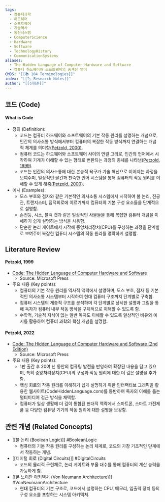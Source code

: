 ```yaml
---
tags:
  - 컴퓨터과학
  - 하드웨어
  - 소프트웨어
  - 기술역사
  - 통신시스템
  - ComputerScience
  - Hardware
  - Software
  - TechnologyHistory
  - CommunicationSystems
aliases:
  - The Hidden Language of Computer Hardware and Software
  - 컴퓨터 하드웨어와 소프트웨어의 숨겨진 언어
CMDS: "[[📚 104 Terminologies]]"
index: "[[🏷 Research Notes]]"
author: "[[신희준]]"
---
```

## 코드 (Code)
#### What is Code
- 정의 (Definition):
	- 코드는 컴퓨터 하드웨어와 소프트웨어의 기본 작동 원리를 설명하는 개념으로, 인간의 의사소통 방식에서부터 컴퓨터의 복잡한 작동 방식까지 연결하는 개념적 체계를 의미함[(Petzold, 2000)](https://www.microsoftpressstore.com/store/code-the-hidden-language-of-computer-hardware-and-software-9780137909100).
	- 컴퓨터 코드는 하드웨어와 소프트웨어 사이의 연결 고리로, 인간의 언어에서 시작하여 기계가 이해할 수 있는 형태로 변환되는 과정의 총체를 나타냄[(Petzold, 1999)](http://www.charlespetzold.com/code/).
	- 코드는 인간의 의사소통에 대한 본능적 욕구가 기술 혁신으로 이어지는 과정을 보여주며, 일상적인 물건과 친숙한 언어 시스템을 통해 컴퓨터의 작동 원리를 이해할 수 있게 해줌[(Petzold, 2000)](https://archive.org/details/CharlesPetzoldCodeTheHiddenLanguageOfComputerHardwareAndSoftwareMicrosoftPress2000).
- 예시 (Examples):
	- 모스 부호와 점자와 같은 기본적인 의사소통 시스템에서 시작하여 불 논리, 진공관, 트랜지스터, 집적회로에 이르기까지 컴퓨터의 기본 구성 요소들을 단계적으로 설명함.
	- 손전등, 시소, 블랙 캣과 같은 일상적인 사물들을 통해 복잡한 컴퓨터 개념을 이해하기 쉽게 설명하는 방식을 사용함.
	- 단순한 논리 게이트에서 시작해 중앙처리장치(CPU)를 구성하는 과정을 단계별로 보여주어 복잡한 컴퓨터 시스템의 작동 원리를 명확하게 설명함.
## Literature Review
#### Petzold, 1999
- [Code: The Hidden Language of Computer Hardware and Software](http://www.charlespetzold.com/code/)
	- Source: Microsoft Press
- 주요 내용 (Key points):
	- 컴퓨터의 기본 작동 원리를 역사적 맥락에서 설명하며, 모스 부호, 점자 등 기본적인 의사소통 시스템부터 시작하여 현대 컴퓨터 구조까지 단계별로 구축함.
	- 컴퓨터 시스템의 계층적 구조를 분석하며 각 단계별로 상세한 설명과 그림을 통해 독자가 컴퓨터 내부 작동 방식을 구체적으로 이해할 수 있도록 함.
	- 수학적, 기술적 지식이 없는 일반 독자도 이해할 수 있도록 일상적인 비유와 예시를 활용하여 컴퓨터 과학의 핵심 개념을 설명함.
#### Petzold, 2022
- [Code: The Hidden Language of Computer Hardware and Software (2nd Edition)](https://codehiddenlanguage.com/)
	- Source: Microsoft Press
- 주요 내용 (Key points):
	- 1판 출간 후 20여 년 동안의 컴퓨팅 발전을 반영하여 확장된 내용을 담고 있으며, 특히 중앙처리장치(CPU)의 구성과 작동 원리에 대한 더 깊은 설명을 추가함.
	- 핵심 회로의 작동 원리를 이해하기 쉽게 설명하기 위한 인터랙티브 그래픽을 활용한 웹사이트(CodeHiddenLanguage.com)를 동반하여 독자의 이해를 돕는 멀티미디어 접근 방식을 채택함.
	- 컴퓨터가 일상 생활에 더 깊이 통합된 현대적 맥락에서 스마트폰, 스마트 가전제품 등 다양한 컴퓨팅 기기의 작동 원리에 대한 설명을 보강함.
## 관련 개념 (Related Concepts)
- [[불 논리 (Boolean Logic)]] #BooleanLogic
	- 컴퓨터의 기본 작동 원리를 구성하는 논리 체계로, 코드의 가장 기초적인 단계에서 작동하는 개념.
- [[디지털 회로 (Digital Circuits)]] #DigitalCircuits
	- 코드의 물리적 구현체로, 논리 게이트와 부울 대수를 통해 컴퓨터의 계산 능력을 가능하게 함.
- [[폰 노이만 아키텍처 (Von Neumann Architecture)]] #VonNeumannArchitecture
	- 현대 컴퓨터의 기본 구조로, 코드에서 설명하는 CPU, 메모리, 입출력 장치 등의 구성 요소를 포함하는 시스템 아키텍처.
